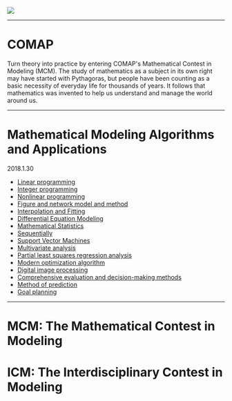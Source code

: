 ![](https://github.com/Eurus-Holmes/Mathematical_Modeling/raw/master/images/logo.png)

----------


# COMAP

Turn theory into practice by entering COMAP's Mathematical Contest in Modeling (MCM). The study of mathematics as a subject in its own right may have started with Pythagoras, but people have been counting as a basic necessity of everyday life for thousands of years. It follows that mathematics was invented to help us understand and manage the world around us. 

----------

# Mathematical Modeling Algorithms and Applications
2018.1.30

 - [Linear programming](https://github.com/Eurus-Holmes/Mathematical_Modeling/tree/master/Linear_programming)
 - [Integer programming](https://github.com/Eurus-Holmes/Mathematical_Modeling/tree/master/Integer_programming)
 - [Nonlinear programming](https://github.com/Eurus-Holmes/Mathematical_Modeling/tree/master/Nonlinear_programming)
 - [Figure and network model and method](https://github.com/Eurus-Holmes/Mathematical_Modeling/tree/master/Figure_and_network_model_and_method)
 - [Interpolation and Fitting](https://github.com/Eurus-Holmes/Mathematical_Modeling/tree/master/Interpolation_and_Fitting)
 - [Differential Equation Modeling](https://github.com/Eurus-Holmes/Mathematical_Modeling/tree/master/Differential_Equation_Modeling)
 - [Mathematical Statistics](https://github.com/Eurus-Holmes/Mathematical_Modeling/tree/master/Mathematical_Statistics)
 - [Sequentially](https://github.com/Eurus-Holmes/Mathematical_Modeling/tree/master/Sequentially)
 - [Support Vector Machines](https://github.com/Eurus-Holmes/Mathematical_Modeling/tree/master/Support_Vector_Machines)
 - [Multivariate analysis](https://github.com/Eurus-Holmes/Mathematical_Modeling/tree/master/Multivariate_analysis)
 - [Partial least squares regression analysis](https://github.com/Eurus-Holmes/Mathematical_Modeling/tree/master/Partial_least_squares_regression_analysis)
 - [Modern optimization algorithm](https://github.com/Eurus-Holmes/Mathematical_Modeling/tree/master/Modern_optimization_algorithm)
 - [Digital image processing](https://github.com/Eurus-Holmes/Mathematical_Modeling/tree/master/Digital_image_processing)
 - [Comprehensive evaluation and decision-making methods](https://github.com/Eurus-Holmes/Mathematical_Modeling/tree/master/Comprehensive_evaluation_and_decision-making_methods)
 - [Method of prediction](https://github.com/Eurus-Holmes/Mathematical_Modeling/tree/master/Method_of_prediction)
 - [Goal planning](https://github.com/Eurus-Holmes/Mathematical_Modeling/tree/master/Goal_planning)

 
----------

# MCM: The Mathematical Contest in Modeling
# ICM: The Interdisciplinary Contest in Modeling

